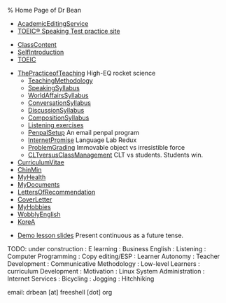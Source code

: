 % Home Page of Dr Bean

- [AcademicEditingService ](AcademicEditingService.html)
- [TOEIC® Speaking Test practice site](toeic)

<!-- end of list -->

-   [ClassContent](http://web.nuu.edu.tw/~greg/Contents.html)
-   [SelfIntroduction](SelfIntroduction.html)
-   [TOEIC](TOEIC.html)

<!-- end of list -->

- [ThePracticeofTeaching](ThePracticeofTeaching.html) High-EQ rocket science
  -   [TeachingMethodology](TeachingMethodology.html)
  -   [SpeakingSyllabus](SpeakingSyllabus.html)
  -   [WorldAffairsSyllabus](WorldAffairsSyllabus.html)
  -   [ConversationSyllabus](ConversationSyllabus.html)
  -   [DiscussionSyllabus](DiscussionSyllabus.html)
  -   [CompositionSyllabus](CompositionSyllabus.html)
  -   [Listening exercises](http://web.nuu.edu.tw/~greg/DictationExercises.html)
  -   [PenpalSetup](PenpalSetup.html) An email penpal program
  -   [InternetPromise](InternetPromise.html) Language Lab Redux
  -   [ProblemGrading](ProblemGrading.html) Immovable object vs irresistible force
  -   [CLTversusClassManagement](CLTversusClassManagement.html) CLT vs students. Students win.
- [CurriculumVitae](CurriculumVitae.html)
- [ChinMin](ChinMin.html)
- [MyHealth](MyHealth.html)
- [MyDocuments](MyDocuments.html)
- [LettersOfRecommendation](LettersOfRecommendation.html)
- [CoverLetter](CoverLetter.html)
- [MyHobbies](MyHobbies.html)
- [WobblyEnglish](WobblyEnglish.html)
- [KoreA](KoreA.html)

<!-- end of list -->

- [Demo lesson slides](pc/index.html) Present continuous as a future tense.

TODO: under construction
:   E learning
:   Business English
:   Listening
:   Computer Programming
:   Copy editing/ESP
:   Learner Autonomy
:   Teacher Development
:   Communicative Methodology
:   Low-level Learners
:   curriculum Development
:   Motivation
:   Linux System Administration
:   Internet Services
:   Bicycling
:   Jogging
:   Hitchhiking

email: drbean [at] freeshell [dot] org
